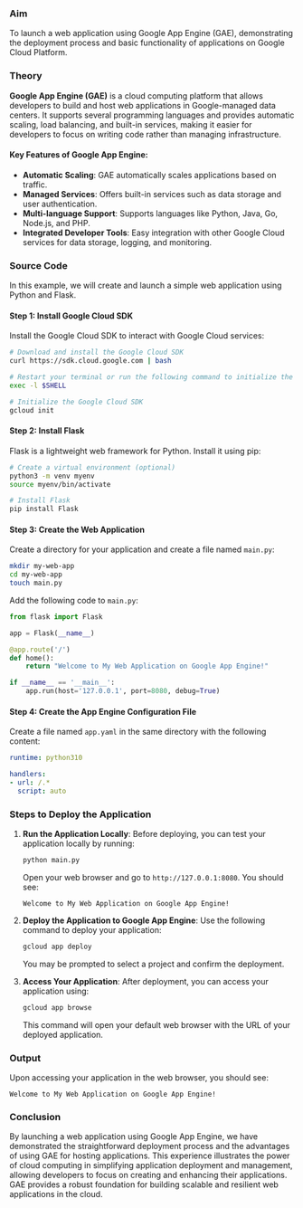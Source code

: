 ### Aim
To launch a web application using Google App Engine (GAE), demonstrating the deployment process and basic functionality of applications on Google Cloud Platform.

### Theory
**Google App Engine (GAE)** is a cloud computing platform that allows developers to build and host web applications in Google-managed data centers. It supports several programming languages and provides automatic scaling, load balancing, and built-in services, making it easier for developers to focus on writing code rather than managing infrastructure.

#### Key Features of Google App Engine:
- **Automatic Scaling**: GAE automatically scales applications based on traffic.
- **Managed Services**: Offers built-in services such as data storage and user authentication.
- **Multi-language Support**: Supports languages like Python, Java, Go, Node.js, and PHP.
- **Integrated Developer Tools**: Easy integration with other Google Cloud services for data storage, logging, and monitoring.

### Source Code

In this example, we will create and launch a simple web application using Python and Flask.

#### Step 1: Install Google Cloud SDK
Install the Google Cloud SDK to interact with Google Cloud services:

```bash
# Download and install the Google Cloud SDK
curl https://sdk.cloud.google.com | bash

# Restart your terminal or run the following command to initialize the SDK
exec -l $SHELL

# Initialize the Google Cloud SDK
gcloud init
```

#### Step 2: Install Flask
Flask is a lightweight web framework for Python. Install it using pip:

```bash
# Create a virtual environment (optional)
python3 -m venv myenv
source myenv/bin/activate

# Install Flask
pip install Flask
```

#### Step 3: Create the Web Application
Create a directory for your application and create a file named `main.py`:

```bash
mkdir my-web-app
cd my-web-app
touch main.py
```

Add the following code to `main.py`:

```python
from flask import Flask

app = Flask(__name__)

@app.route('/')
def home():
    return "Welcome to My Web Application on Google App Engine!"

if __name__ == '__main__':
    app.run(host='127.0.0.1', port=8080, debug=True)
```

#### Step 4: Create the App Engine Configuration File
Create a file named `app.yaml` in the same directory with the following content:

```yaml
runtime: python310

handlers:
- url: /.*
  script: auto
```

### Steps to Deploy the Application

1. **Run the Application Locally**:
   Before deploying, you can test your application locally by running:

   ```bash
   python main.py
   ```

   Open your web browser and go to `http://127.0.0.1:8080`. You should see:

   ```
   Welcome to My Web Application on Google App Engine!
   ```

2. **Deploy the Application to Google App Engine**:
   Use the following command to deploy your application:

   ```bash
   gcloud app deploy
   ```

   You may be prompted to select a project and confirm the deployment.

3. **Access Your Application**:
   After deployment, you can access your application using:

   ```bash
   gcloud app browse
   ```

   This command will open your default web browser with the URL of your deployed application.

### Output
Upon accessing your application in the web browser, you should see:

```
Welcome to My Web Application on Google App Engine!
```

### Conclusion
By launching a web application using Google App Engine, we have demonstrated the straightforward deployment process and the advantages of using GAE for hosting applications. This experience illustrates the power of cloud computing in simplifying application deployment and management, allowing developers to focus on creating and enhancing their applications. GAE provides a robust foundation for building scalable and resilient web applications in the cloud.
